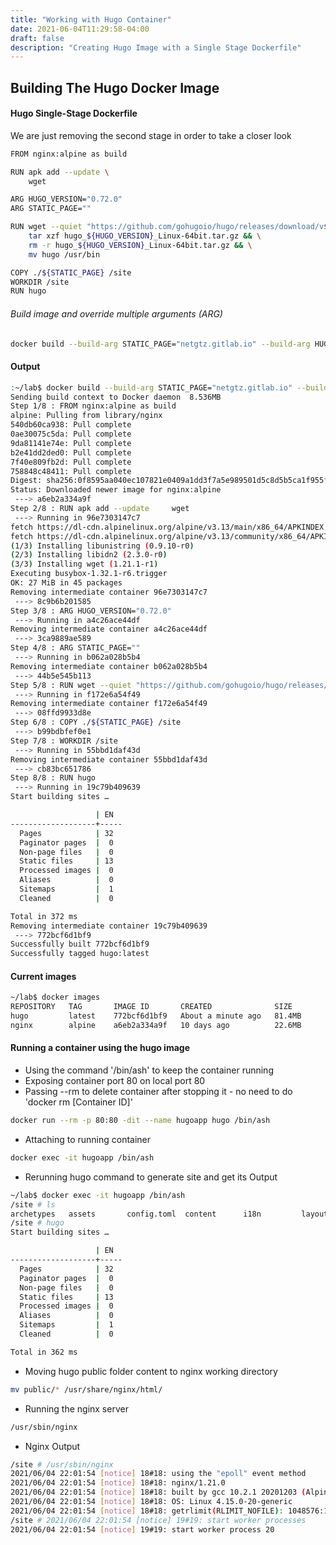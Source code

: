 ```yaml
---
title: "Working with Hugo Container"
date: 2021-06-04T11:29:58-04:00
draft: false
description: "Creating Hugo Image with a Single Stage Dockerfile"
---
```

## Building The Hugo Docker Image
#### Hugo Single-Stage Dockerfile
We are just removing the second stage in order to take a closer look
```sh
FROM nginx:alpine as build

RUN apk add --update \
    wget

ARG HUGO_VERSION="0.72.0"
ARG STATIC_PAGE=""

RUN wget --quiet "https://github.com/gohugoio/hugo/releases/download/v${HUGO_VERSION}/hugo_${HUGO_VERSION}_Linux-64bit.tar.gz" && \
    tar xzf hugo_${HUGO_VERSION}_Linux-64bit.tar.gz && \
    rm -r hugo_${HUGO_VERSION}_Linux-64bit.tar.gz && \
    mv hugo /usr/bin

COPY ./${STATIC_PAGE} /site
WORKDIR /site
RUN hugo
```
###### Build image and override multiple arguments (ARG)
```sh
docker build --build-arg STATIC_PAGE="netgtz.gitlab.io" --build-arg HUGO_VERSION="0.83.1" -t hugo .
```

#### Output
```sh
:~/lab$ docker build --build-arg STATIC_PAGE="netgtz.gitlab.io" --build-arg HUGO_VERSION="0.83.1" -t hugo .
Sending build context to Docker daemon  8.536MB
Step 1/8 : FROM nginx:alpine as build
alpine: Pulling from library/nginx
540db60ca938: Pull complete
0ae30075c5da: Pull complete
9da81141e74e: Pull complete
b2e41dd2ded0: Pull complete
7f40e809fb2d: Pull complete
758848c48411: Pull complete
Digest: sha256:0f8595aa040ec107821e0409a1dd3f7a5e989501d5c8d5b5ca1f955f33ac81a0
Status: Downloaded newer image for nginx:alpine
 ---> a6eb2a334a9f
Step 2/8 : RUN apk add --update     wget
 ---> Running in 96e7303147c7
fetch https://dl-cdn.alpinelinux.org/alpine/v3.13/main/x86_64/APKINDEX.tar.gz
fetch https://dl-cdn.alpinelinux.org/alpine/v3.13/community/x86_64/APKINDEX.tar.gz
(1/3) Installing libunistring (0.9.10-r0)
(2/3) Installing libidn2 (2.3.0-r0)
(3/3) Installing wget (1.21.1-r1)
Executing busybox-1.32.1-r6.trigger
OK: 27 MiB in 45 packages
Removing intermediate container 96e7303147c7
 ---> 8c9b6b201585
Step 3/8 : ARG HUGO_VERSION="0.72.0"
 ---> Running in a4c26ace44df
Removing intermediate container a4c26ace44df
 ---> 3ca9889ae589
Step 4/8 : ARG STATIC_PAGE=""
 ---> Running in b062a028b5b4
Removing intermediate container b062a028b5b4
 ---> 44b5e545b113
Step 5/8 : RUN wget --quiet "https://github.com/gohugoio/hugo/releases/download/v${HUGO_VERSION}/hugo_${HUGO_VERSION}_Linux-64bit.tar.gz" &&     tar xzf hugo_${HUGO_VERSION}_Linux-64bit.tar.gz &&     rm -r hugo_${HUGO_VERSION}_Linux-64bit.tar.gz &&     mv hugo /usr/bin
 ---> Running in f172e6a54f49
Removing intermediate container f172e6a54f49
 ---> 08ffd9933d8e
Step 6/8 : COPY ./${STATIC_PAGE} /site
 ---> b99bdbfef0e1
Step 7/8 : WORKDIR /site
 ---> Running in 55bbd1daf43d
Removing intermediate container 55bbd1daf43d
 ---> cb83bc651786
Step 8/8 : RUN hugo
 ---> Running in 19c79b409639
Start building sites …

                   | EN
-------------------+-----
  Pages            | 32
  Paginator pages  |  0
  Non-page files   |  0
  Static files     | 13
  Processed images |  0
  Aliases          |  0
  Sitemaps         |  1
  Cleaned          |  0

Total in 372 ms
Removing intermediate container 19c79b409639
 ---> 772bcf6d1bf9
Successfully built 772bcf6d1bf9
Successfully tagged hugo:latest
```

#### Current images
```sh
~/lab$ docker images
REPOSITORY   TAG       IMAGE ID       CREATED              SIZE
hugo         latest    772bcf6d1bf9   About a minute ago   81.4MB
nginx        alpine    a6eb2a334a9f   10 days ago          22.6MB
```

#### Running a container using the hugo image
* Using the command '/bin/ash' to keep the container running
* Exposing container port 80 on local port 80
* Passing --rm to delete container after stopping it - no need to do 'docker rm [Container ID]'
```sh
docker run --rm -p 80:80 -dit --name hugoapp hugo /bin/ash
```
* Attaching to running container
```sh
docker exec -it hugoapp /bin/ash
```
* Rerunning hugo command to generate site and get its Output
```sh
~/lab$ docker exec -it hugoapp /bin/ash
/site # ls
archetypes   assets       config.toml  content      i18n         layouts      public       resources    static       themes
/site # hugo
Start building sites …

                   | EN
-------------------+-----
  Pages            | 32
  Paginator pages  |  0
  Non-page files   |  0
  Static files     | 13
  Processed images |  0
  Aliases          |  0
  Sitemaps         |  1
  Cleaned          |  0

Total in 362 ms
```
* Moving hugo public folder content to nginx working directory
```sh
mv public/* /usr/share/nginx/html/
```
* Running the nginx server
```sh
/usr/sbin/nginx
```
* Nginx Output
```sh
/site # /usr/sbin/nginx
2021/06/04 22:01:54 [notice] 18#18: using the "epoll" event method
2021/06/04 22:01:54 [notice] 18#18: nginx/1.21.0
2021/06/04 22:01:54 [notice] 18#18: built by gcc 10.2.1 20201203 (Alpine 10.2.1_pre1)
2021/06/04 22:01:54 [notice] 18#18: OS: Linux 4.15.0-20-generic
2021/06/04 22:01:54 [notice] 18#18: getrlimit(RLIMIT_NOFILE): 1048576:1048576
/site # 2021/06/04 22:01:54 [notice] 19#19: start worker processes
2021/06/04 22:01:54 [notice] 19#19: start worker process 20
```
